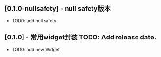 ## [0.1.0-nullsafety] - null safety版本
* TODO: add null safety

## [0.1.0] - 常用widget封装 TODO: Add release date.
* TODO: add new Widget
